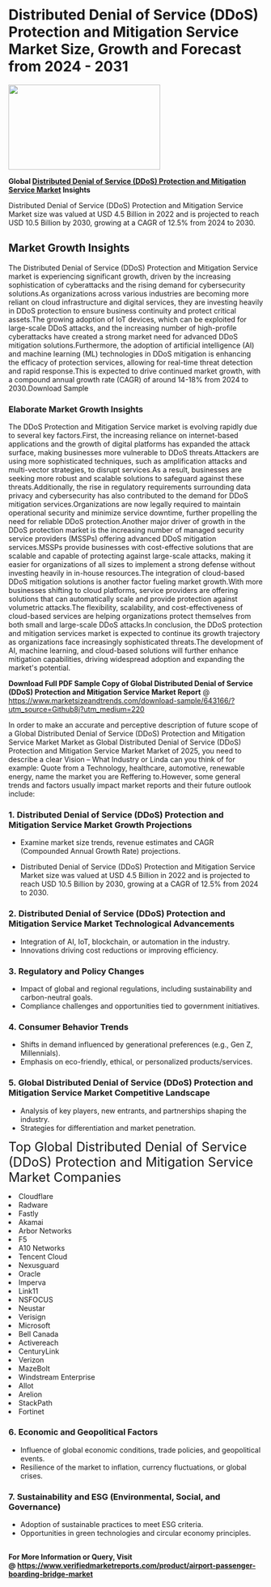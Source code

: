 <H1>Distributed Denial of Service (DDoS) Protection and Mitigation Service Market Size, Growth and Forecast from 2024 - 2031</H1><img class="aligncenter size-medium wp-image-584254" src="https://thirdeyenews.in/wp-content/uploads/2024/09/Global-Market-Research-300x168.jpeg" alt="" width="300" height="168" /><p><strong>Global&nbsp;<a href="https://www.marketsizeandtrends.com/download-sample/643166/?utm_source=Github8j?utm_medium=220">Distributed Denial of Service (DDoS) Protection and Mitigation Service Market</a> Insights</strong></p><p>Distributed Denial of Service (DDoS) Protection and Mitigation Service Market size was valued at USD 4.5 Billion in 2022 and is projected to reach USD 10.5 Billion by 2030, growing at a CAGR of 12.5% from 2024 to 2030.</p><p><h2>Market Growth Insights</h2> The Distributed Denial of Service (DDoS) Protection and Mitigation Service market is experiencing significant growth, driven by the increasing sophistication of cyberattacks and the rising demand for cybersecurity solutions.As organizations across various industries are becoming more reliant on cloud infrastructure and digital services, they are investing heavily in DDoS protection to ensure business continuity and protect critical assets.The growing adoption of IoT devices, which can be exploited for large-scale DDoS attacks, and the increasing number of high-profile cyberattacks have created a strong market need for advanced DDoS mitigation solutions.Furthermore, the adoption of artificial intelligence (AI) and machine learning (ML) technologies in DDoS mitigation is enhancing the efficacy of protection services, allowing for real-time threat detection and rapid response.This is expected to drive continued market growth, with a compound annual growth rate (CAGR) of around 14-18% from 2024 to 2030.Download Sample <h3>Elaborate Market Growth Insights</h3> The DDoS Protection and Mitigation Service market is evolving rapidly due to several key factors.First, the increasing reliance on internet-based applications and the growth of digital platforms has expanded the attack surface, making businesses more vulnerable to DDoS threats.Attackers are using more sophisticated techniques, such as amplification attacks and multi-vector strategies, to disrupt services.As a result, businesses are seeking more robust and scalable solutions to safeguard against these threats.Additionally, the rise in regulatory requirements surrounding data privacy and cybersecurity has also contributed to the demand for DDoS mitigation services.Organizations are now legally required to maintain operational security and minimize service downtime, further propelling the need for reliable DDoS protection.Another major driver of growth in the DDoS protection market is the increasing number of managed security service providers (MSSPs) offering advanced DDoS mitigation services.MSSPs provide businesses with cost-effective solutions that are scalable and capable of protecting against large-scale attacks, making it easier for organizations of all sizes to implement a strong defense without investing heavily in in-house resources.The integration of cloud-based DDoS mitigation solutions is another factor fueling market growth.With more businesses shifting to cloud platforms, service providers are offering solutions that can automatically scale and provide protection against volumetric attacks.The flexibility, scalability, and cost-effectiveness of cloud-based services are helping organizations protect themselves from both small and large-scale DDoS attacks.In conclusion, the DDoS protection and mitigation services market is expected to continue its growth trajectory as organizations face increasingly sophisticated threats.The development of AI, machine learning, and cloud-based solutions will further enhance mitigation capabilities, driving widespread adoption and expanding the market's potential.</p><p><span class=""><strong>Download Full PDF Sample Copy of Global Distributed Denial of Service (DDoS) Protection and Mitigation Service Market Report</strong> @ <a href="https://www.marketsizeandtrends.com/download-sample/643166/?utm_source=Github8j?utm_medium=220" target="_blank">https://www.marketsizeandtrends.com/download-sample/643166/?utm_source=Github8j?utm_medium=220</a></span></p><p>In order to make an accurate and perceptive description of future scope of a Global&nbsp;Distributed Denial of Service (DDoS) Protection and Mitigation Service Market Market as Global&nbsp;Distributed Denial of Service (DDoS) Protection and Mitigation Service Market Market of 2025, you need to describe a clear Vision &ndash; What Industry or Linda can you think of for example: Quote from a Technology, healthcare, automotive, renewable energy, name the market you are Reffering to.However, some general trends and factors usually impact market reports and their future outlook include:</p><h3>1.&nbsp;<strong>Distributed Denial of Service (DDoS) Protection and Mitigation Service Market Growth Projections</strong></h3><ul><li>Examine market size trends, revenue estimates and CAGR (Compounded Annual Growth Rate) projections.</li><li><p>Distributed Denial of Service (DDoS) Protection and Mitigation Service Market size was valued at USD 4.5 Billion in 2022 and is projected to reach USD 10.5 Billion by 2030, growing at a CAGR of 12.5% from 2024 to 2030.</p></li></ul><h3>2.&nbsp;<strong>Distributed Denial of Service (DDoS) Protection and Mitigation Service Market Technological Advancements</strong></h3><ul><li>Integration of AI, IoT, blockchain, or automation in the industry.</li><li>Innovations driving cost reductions or improving efficiency.</li></ul><h3>3.&nbsp;<strong>Regulatory and Policy Changes</strong></h3><ul><li>Impact of global and regional regulations, including sustainability and carbon-neutral goals.</li><li>Compliance challenges and opportunities tied to government initiatives.</li></ul><h3>4.&nbsp;<strong>Consumer Behavior Trends</strong></h3><ul><li>Shifts in demand influenced by generational preferences (e.g., Gen Z, Millennials).</li><li>Emphasis on eco-friendly, ethical, or personalized products/services.</li></ul><h3>5.&nbsp;<strong>Global Distributed Denial of Service (DDoS) Protection and Mitigation Service Market Competitive Landscape</strong></h3><ul><li>Analysis of key players, new entrants, and partnerships shaping the industry.</li><li>Strategies for differentiation and market penetration.</li></ul><p data-pm-slice="1 1 []"><span style="color: inherit; font-family: inherit; font-size: 25px;">Top Global Distributed Denial of Service (DDoS) Protection and Mitigation Service Market Companies</span></p><div class="" data-test-id=""><p><li>Cloudflare</li><li> Radware</li><li> Fastly</li><li> Akamai</li><li> Arbor Networks</li><li> F5</li><li> A10 Networks</li><li> Tencent Cloud</li><li> Nexusguard</li><li> Oracle</li><li> Imperva</li><li> Link11</li><li> NSFOCUS</li><li> Neustar</li><li> Verisign</li><li> Microsoft</li><li> Bell Canada</li><li> Activereach</li><li> CenturyLink</li><li> Verizon</li><li> MazeBolt</li><li> Windstream Enterprise</li><li> Allot</li><li> Arelion</li><li> StackPath</li><li> Fortinet</li></p></div><h3>6.&nbsp;<strong>Economic and Geopolitical Factors</strong></h3><ul><li>Influence of global economic conditions, trade policies, and geopolitical events.</li><li>Resilience of the market to inflation, currency fluctuations, or global crises.</li></ul><h3>7.&nbsp;<strong>Sustainability and ESG (Environmental, Social, and Governance)</strong></h3><ul><li>Adoption of sustainable practices to meet ESG criteria.</li><li>Opportunities in green technologies and circular economy principles.</li></ul><h2><strong style="font-size: 14px;">For More Information or Query, Visit @&nbsp;</strong><a style="background-color: #ffffff; font-size: 14px;" href="https://www.marketsizeandtrends.com/report/distributed-denial-of-service-ddos-protection-and-mitigation-service-market/" target="_blank">https://www.verifiedmarketreports.com/product/airport-passenger-boarding-bridge-market</a></h2>